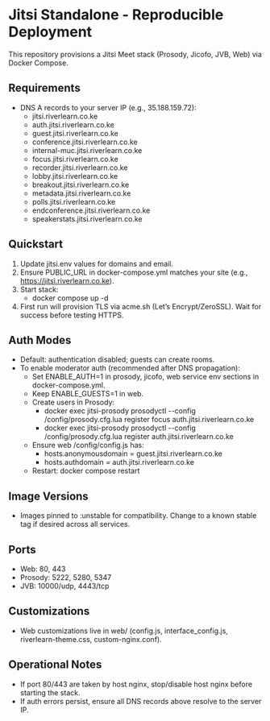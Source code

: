 # Jitsi Standalone - Reproducible Deployment

This repository provisions a Jitsi Meet stack (Prosody, Jicofo, JVB, Web) via Docker Compose.

## Requirements
- DNS A records to your server IP (e.g., 35.188.159.72):
  - jitsi.riverlearn.co.ke
  - auth.jitsi.riverlearn.co.ke
  - guest.jitsi.riverlearn.co.ke
  - conference.jitsi.riverlearn.co.ke
  - internal-muc.jitsi.riverlearn.co.ke
  - focus.jitsi.riverlearn.co.ke
  - recorder.jitsi.riverlearn.co.ke
  - lobby.jitsi.riverlearn.co.ke
  - breakout.jitsi.riverlearn.co.ke
  - metadata.jitsi.riverlearn.co.ke
  - polls.jitsi.riverlearn.co.ke
  - endconference.jitsi.riverlearn.co.ke
  - speakerstats.jitsi.riverlearn.co.ke

## Quickstart
1. Update jitsi.env values for domains and email.
2. Ensure PUBLIC_URL in docker-compose.yml matches your site (e.g., https://jitsi.riverlearn.co.ke).
3. Start stack:
   - docker compose up -d
4. First run will provision TLS via acme.sh (Let’s Encrypt/ZeroSSL). Wait for success before testing HTTPS.

## Auth Modes
- Default: authentication disabled; guests can create rooms.
- To enable moderator auth (recommended after DNS propagation):
  - Set ENABLE_AUTH=1 in prosody, jicofo, web service env sections in docker-compose.yml.
  - Keep ENABLE_GUESTS=1 in web.
  - Create users in Prosody:
    - docker exec jitsi-prosody prosodyctl --config /config/prosody.cfg.lua register focus auth.jitsi.riverlearn.co.ke <password>
    - docker exec jitsi-prosody prosodyctl --config /config/prosody.cfg.lua register <moderator> auth.jitsi.riverlearn.co.ke <password>
  - Ensure web /config/config.js has:
    - hosts.anonymousdomain = guest.jitsi.riverlearn.co.ke
    - hosts.authdomain = auth.jitsi.riverlearn.co.ke
  - Restart: docker compose restart

## Image Versions
- Images pinned to :unstable for compatibility. Change to a known stable tag if desired across all services.

## Ports
- Web: 80, 443
- Prosody: 5222, 5280, 5347
- JVB: 10000/udp, 4443/tcp

## Customizations
- Web customizations live in web/ (config.js, interface_config.js, riverlearn-theme.css, custom-nginx.conf).

## Operational Notes
- If port 80/443 are taken by host nginx, stop/disable host nginx before starting the stack.
- If auth errors persist, ensure all DNS records above resolve to the server IP.

